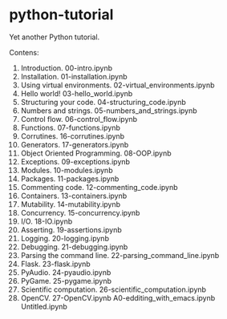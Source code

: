 # python-tutorial

Yet another Python tutorial.

Contens:

1. Introduction. 00-intro.ipynb
2. Installation. 01-installation.ipynb
3. Using virtual environments. 02-virtual_environments.ipynb
4. Hello world! 03-hello_world.ipynb
5. Structuring your code. 04-structuring_code.ipynb
6. Numbers and strings. 05-numbers_and_strings.ipynb
7. Control flow. 06-control_flow.ipynb
8. Functions. 07-functions.ipynb
9. Corrutines. 16-corrutines.ipynb
10. Generators. 17-generators.ipynb
11. Object Oriented Programming. 08-OOP.ipynb
12. Exceptions. 09-exceptions.ipynb
13. Modules. 10-modules.ipynb
14. Packages. 11-packages.ipynb
15. Commenting code. 12-commenting_code.ipynb
16. Containers. 13-containers.ipynb
17. Mutability. 14-mutability.ipynb
18. Concurrency. 15-concurrency.ipynb
19. I/O. 18-IO.ipynb
20. Asserting. 19-assertions.ipynb
21. Logging. 20-logging.ipynb
22. Debugging. 21-debugging.ipynb
23. Parsing the command line. 22-parsing_command_line.ipynb
24. Flask. 23-flask.ipynb
25. PyAudio. 24-pyaudio.ipynb
26. PyGame. 25-pygame.ipynb
27. Scientific computation. 26-scientific_computation.ipynb
28. OpenCV. 27-OpenCV.ipynb
A0-edditing_with_emacs.ipynb
Untitled.ipynb
